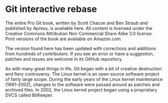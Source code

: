 # Git interactive rebase

The entire Pro Git book, written by Scott Chacon and Ben Straub and published by Apress, is available here. All content is licensed under the Creative Commons Attribution Non Commercial Share Alike 3.0 license. Print versions of the book are available on Amazon.com.

The version found here has been updated with corrections and additions from hundreds of contributors. If you see an error or have a suggestion, patches and issues are welcome in its GitHub repository.

As with many great things in life, Git began with a bit of creative destruction and fiery controversy.
The Linux kernel is an open source software project of fairly large scope. During the early years of the Linux kernel maintenance (1991–2002), changes to the software were passed around as patches and archived files. In 2002, the Linux kernel project began using a proprietary DVCS called BitKeeper.

